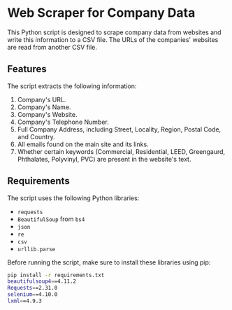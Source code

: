 # Web Scraper for Company Data

This Python script is designed to scrape company data from websites and write this information to a CSV file. The URLs of the companies' websites are read from another CSV file.

## Features

The script extracts the following information:

1. Company's URL.
2. Company's Name.
3. Company's Website.
4. Company's Telephone Number.
5. Full Company Address, including Street, Locality, Region, Postal Code, and Country.
6. All emails found on the main site and its links.
7. Whether certain keywords (Commercial, Residential, LEED, Greengaurd, Phthalates, Polyvinyl, PVC) are present in the website's text.

## Requirements

The script uses the following Python libraries:

- `requests`
- `BeautifulSoup` from `bs4`
- `json`
- `re`
- `csv`
- `urllib.parse`

Before running the script, make sure to install these libraries using pip:

```bash
pip install -r requirements.txt
beautifulsoup4==4.11.2
Requests==2.31.0
selenium==4.10.0
lxml==4.9.3